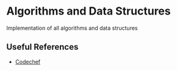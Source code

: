 # Algorithms and Data Structures  
Implementation of all algorithms and data structures  
## Useful References  
* [Codechef](https://discuss.codechef.com/questions/48877/data-structures-and-algorithms "CodeChef")
